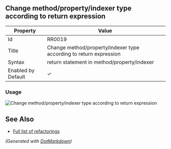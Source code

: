 ## Change method/property/indexer type according to return expression

| Property           | Value                                                              |
| ------------------ | ------------------------------------------------------------------ |
| Id                 | RR0019                                                             |
| Title              | Change method/property/indexer type according to return expression |
| Syntax             | return statement in method/property/indexer                        |
| Enabled by Default | &#x2713;                                                           |

### Usage

![Change method/property/indexer type according to return expression](../../images/refactorings/ChangeMemberTypeAccordingToReturnExpression.png)

## See Also

* [Full list of refactorings](Refactorings.md)


*\(Generated with [DotMarkdown](http://github.com/JosefPihrt/DotMarkdown)\)*